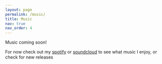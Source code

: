 ```yaml
---
layout: page
permalink: /music/
title: Music
nav: true
nav_order: 4
---
```

Music coming soon!

For now check out my [spotify](https://open.spotify.com/user/aa7onv?si=6ce56cd061f440df) or [soundcloud](https://soundcloud.com/sphnxy-edits) to see what music I enjoy, or check for new releases